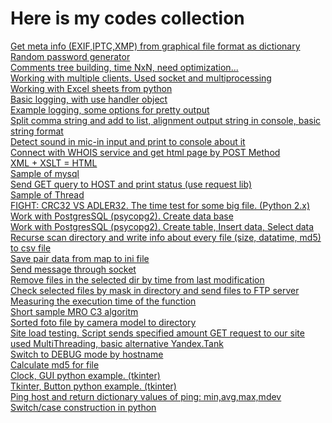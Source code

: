 # Here is my codes collection
<a href="https://github.com/avedensky/quick-python-code-snapshots/blob/master/exif/get_meta.py">Get meta info (EXIF,IPTC,XMP) from graphical file format as dictionary</a><br>
<a href="https://github.com/avedensky/quick-python-code-snapshots/blob/master/pass_gen/pass_gen.py">Random password generator</a><br>
<a href="https://github.com/avedensky/quick-python-code-snapshots/blob/master/commets-tree/show_comments_tree_2.py">Comments tree building, time NxN, need optimization...</a><br>
<a href="https://github.com/avedensky/quick-python-code-snapshots/blob/master/socket/server_multiproc.py">Working with multiple clients. Used socket and multiprocessing</a><br>
<a href="https://github.com/avedensky/quick-python-code-snapshots/blob/master/excel/xls_write.py">Working with Excel sheets from python</a><br>
<a href="https://github.com/avedensky/quick-python-code-snapshots/blob/master/logging/log.py">Basic logging, with use handler object</a><br>
<a href="https://github.com/avedensky/quick-python-code-snapshots/blob/master/logging/log2Console.py">Example logging, some options for pretty output</a><br>
<a href="https://github.com/avedensky/quick-python-code-snapshots/blob/master/strings/parse_str.py">Split comma string and add to list, alignment output string in console, basic string format</a><br>
<a href="https://github.com/avedensky/quick-python-code-snapshots/blob/master/sound-mic-dectect/detectsound.py">Detect sound in mic-in input and print to console about it</a><br>
<a href="https://github.com/avedensky/quick-python-code-snapshots/blob/master/urllib/urlibpost.py">Connect with WHOIS service and get html page by POST Method</a><br>
<a href="https://github.com/avedensky/quick-python-code-snapshots/blob/master/xml-xslt-html/generatorHTML.py">XML + XSLT = HTML</a><br>
<a href="https://github.com/avedensky/quick-python-code-snapshots/blob/master/mysql/mysql.py">Sample of mysql</a><br>
<a href="https://github.com/avedensky/quick-python-code-snapshots/blob/master/request/checkhostbyget.py">Send GET query to HOST and print status (use request lib)</a><br>
<a href="https://github.com/avedensky/quick-python-code-snapshots/blob/master/thread/threads.py">Sample of Thread</a><br>
<a href="https://github.com/avedensky/quick-python-code-snapshots/blob/master/crc/crc.py">FIGHT: CRC32 VS ADLER32. The time test for some big file. (Python 2.x)</a><br>
<a href="https://github.com/avedensky/quick-python-code-snapshots/blob/master/postgresql/createbd.py">Work with PostgresSQL (psycopg2). Create data base</a><br>
<a href="https://github.com/avedensky/quick-python-code-snapshots/blob/master/postgresql/createtbl_insert_select.py">Work with PostgresSQL (psycopg2). Create table, Insert data, Select data</a><br>
<a href="https://github.com/avedensky/quick-python-code-snapshots/blob/master/dir2csv/dir2csv.py">Recurse scan directory and write info about every file (size, datatime, md5) to csv file</a><br>
<a href="https://github.com/avedensky/quick-python-code-snapshots/blob/master/voc2ini/voc2ini.py">Save pair data from map to ini file</a><br>
<a href="https://github.com/avedensky/quick-python-code-snapshots/blob/master/socket/send2socket.py">Send message through socket</a><br>
<a href="https://github.com/avedensky/quick-python-code-snapshots/blob/master/files_remove/remove_files_by_time.py">Remove files in the selected dir by time from last modification</a><br>
<a href="https://github.com/avedensky/quick-python-code-snapshots/blob/master/ftp/ftp.py">Check selected files by mask in directory and send files to FTP server</a><br>
<a href="https://github.com/avedensky/quick-python-code-snapshots/blob/master/execution_time/execution_time.py">Measuring the execution time of the function</a><br>
<a href="https://github.com/avedensky/quick-python-code-snapshots/blob/master/mro_c3/mro.py">Short sample MRO C3 algoritm</a><br>
<a href="https://github.com/avedensky/quick-python-code-snapshots/blob/master/sort_foto/foto_sort_to_dir.py">Sorted foto file by camera model to directory</a><br>
<a href="https://github.com/avedensky/quick-python-code-snapshots/blob/master/sait_load_testing/stress.py">Site load testing. Script sends specified amount GET request to our site used MultiThreading, basic alternative Yandex.Tank</a><br>
<a href="https://github.com/avedensky/quick-python-code-snapshots/blob/master/hostname/get_hostname.py">Switch to DEBUG mode by hostname</a><br>
<a href="https://github.com/avedensky/quick-python-code-snapshots/blob/master/md5/md5filesum.py">Calculate md5 for file</a><br>
<a href="https://github.com/avedensky/quick-python-code-snapshots/blob/master/tkinter/clock.py">Clock, GUI python example. (tkinter)</a><br>
<a href="https://github.com/avedensky/quick-python-code-snapshots/blob/master/tkinter/button.py">Tkinter, Button python example. (tkinter)</a><br>
<a href="https://github.com/avedensky/quick-python-code-snapshots/blob/master/ping/ping_values.py">Ping host and return dictionary values of ping: min,avg,max,mdev</a><br>
<a href="https://github.com/avedensky/quick-python-code-snapshots/blob/master/switch/switch_case.py">Switch/case construction in python</a><br>


